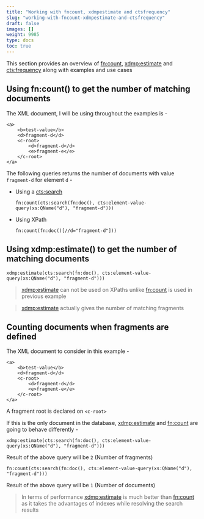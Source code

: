 ```yaml
---
title: "Working with fncount, xdmpestimate and ctsfrequency"
slug: "working-with-fncount-xdmpestimate-and-ctsfrequency"
draft: false
images: []
weight: 9985
type: docs
toc: true
---
```


This section provides an overview of [fn:count][1], [xdmp:estimate][2] and [cts:frequency][3] along with examples and use cases

[1]:https://docs.marklogic.com/fn:count
[2]:https://docs.marklogic.com/xdmp:estimate
[3]:https://docs.marklogic.com/cts:frequency

## Using fn:count() to get the number of matching documents
The XML document, I will be using throughout the examples is -

    <a>
        <b>test-value</b>
        <d>fragment-d</d>
        <c-root>
            <d>fragment-d</d>
            <e>fragment-e</e>
        </c-root>
    </a>

The following queries returns the number of documents with value `fragment-d` for element `d` -

 - Using a [cts:search](https://docs.marklogic.com/cts:search)

    `fn:count(cts:search(fn:doc(), cts:element-value-query(xs:QName("d"), "fragment-d")))`

 - Using XPath

    `fn:count(fn:doc()[//d="fragment-d"]))`



## Using xdmp:estimate() to get the number of matching documents
    xdmp:estimate(cts:search(fn:doc(), cts:element-value-query(xs:QName("d"), "fragment-d")))

> [xdmp:estimate][1] can not be used on XPaths unlike [fn:count][2] is used in previous example

> [xdmp:estimate][1] actually gives the number of matching fragments

[1]: https://docs.marklogic.com/xdmp:estimate
[2]: https://docs.marklogic.com/fn:count

## Counting documents when fragments are defined
The XML document to consider in this example -

    <a>
        <b>test-value</b>
        <d>fragment-d</d>
        <c-root>
            <d>fragment-d</d>
            <e>fragment-e</e>
        </c-root>
    </a>

A fragment root is declared on `<c-root>`

If this is the only document in the database, [xdmp:estimate][2] and [fn:count][1] are going to behave differently -

    xdmp:estimate(cts:search(fn:doc(), cts:element-value-query(xs:QName("d"), "fragment-d")))

Result of the above query will be `2` (Number of fragments)

    fn:count(cts:search(fn:doc(), cts:element-value-query(xs:QName("d"), "fragment-d")))

Result of the above query will be `1` (Number of documents)

> In terms of performance [xdmp:estimate][2] is much better than [fn:count][1] as it takes the advantages of indexes while resolving the search results

[1]:https://docs.marklogic.com/fn:count
[2]:https://docs.marklogic.com/xdmp:estimate

